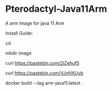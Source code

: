 # Pterodactyl-Java11Arm
A arm image for java 11 Arm


Install Guide: 

cd

mkdir image


curl https://pastebin.com/2iZehuf5

curl https://pastebin.com/VJvHXUyb



docker build --tag arm-java11:latest .

